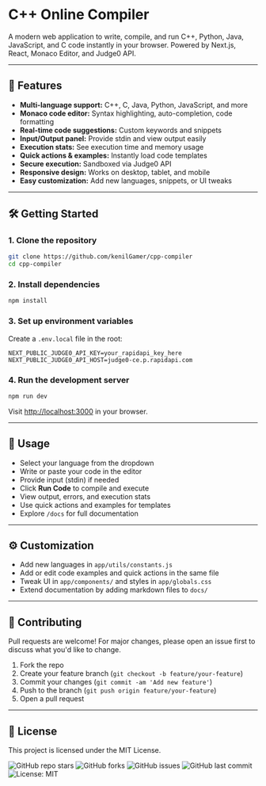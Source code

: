 # C++ Online Compiler

A modern web application to write, compile, and run C++, Python, Java, JavaScript, and C code instantly in your browser. Powered by Next.js, React, Monaco Editor, and Judge0 API.

---

## 🚀 Features
- **Multi-language support:** C++, C, Java, Python, JavaScript, and more
- **Monaco code editor:** Syntax highlighting, auto-completion, code formatting
- **Real-time code suggestions:** Custom keywords and snippets
- **Input/Output panel:** Provide stdin and view output easily
- **Execution stats:** See execution time and memory usage
- **Quick actions & examples:** Instantly load code templates
- **Secure execution:** Sandboxed via Judge0 API
- **Responsive design:** Works on desktop, tablet, and mobile
- **Easy customization:** Add new languages, snippets, or UI tweaks

---

## 🛠️ Getting Started

### 1. **Clone the repository**
```bash
git clone https://github.com/kenilGamer/cpp-compiler
cd cpp-compiler
```

### 2. **Install dependencies**
```bash
npm install
```

### 3. **Set up environment variables**
Create a `.env.local` file in the root:
```env
NEXT_PUBLIC_JUDGE0_API_KEY=your_rapidapi_key_here
NEXT_PUBLIC_JUDGE0_API_HOST=judge0-ce.p.rapidapi.com
```

### 4. **Run the development server**
```bash
npm run dev
```
Visit [http://localhost:3000](http://localhost:3000) in your browser.

---

## 📖 Usage
- Select your language from the dropdown
- Write or paste your code in the editor
- Provide input (stdin) if needed
- Click **Run Code** to compile and execute
- View output, errors, and execution stats
- Use quick actions and examples for templates
- Explore `/docs` for full documentation

---

## ⚙️ Customization
- Add new languages in `app/utils/constants.js`
- Add or edit code examples and quick actions in the same file
- Tweak UI in `app/components/` and styles in `app/globals.css`
- Extend documentation by adding markdown files to `docs/`

---

## 🤝 Contributing
Pull requests are welcome! For major changes, please open an issue first to discuss what you'd like to change.

1. Fork the repo
2. Create your feature branch (`git checkout -b feature/your-feature`)
3. Commit your changes (`git commit -am 'Add new feature'`)
4. Push to the branch (`git push origin feature/your-feature`)
5. Open a pull request

---

## 📝 License
This project is licensed under the MIT License.

![GitHub repo stars](https://img.shields.io/github/stars/kenilGamer/cpp-compiler?style=social)
![GitHub forks](https://img.shields.io/github/forks/kenilGamer/cpp-compiler?style=social)
![GitHub issues](https://img.shields.io/github/issues/kenilGamer/cpp-compiler)
![GitHub last commit](https://img.shields.io/github/last-commit/kenilGamer/cpp-compiler)
![License: MIT](https://img.shields.io/badge/License-MIT-yellow.svg)
